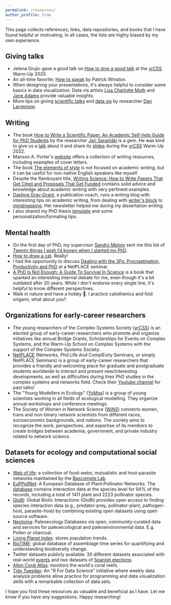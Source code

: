 ```yaml
---
permalink: /resources/
author_profile: true
---
```

This page collects references, links, data repositories, and books that I have found helpful or motivating. In all cases, the lists are highly biased by my own experience.


## Giving talks
- Jelena Grujic gave a good talk on [How to give a good talk][vTalk] at the [yrCSS] Warm-Up 2020.
- An all-time favorite: [How to speak](https://www.youtube.com/watch?v=Unzc731iCUY&ab_channel=MITOpenCourseWare) by Patrick Winston.
- When designing your presentations, it's always helpful to consider some basics in data visualization. Data vis artists [Lisa Charlotte Muth][Lisa] and [Jane Adams][Jane] provide valuable insights.
- More tips on giving [scientific talks](https://drive.google.com/file/d/13efH6iA6toPtJ91KBt_QCeAyQBcSN7SA/view) and [data vis](https://drive.google.com/file/d/1LouVvISCRlWkItZgzoHcgoU5Q1VyHT4U/view) by researcher [Dan Larremore](https://larremorelab.github.io/dan/).
  
## Writing
- The book [How to Write a Scientific Paper: An Academic Self-help Guide for PhD Students](https://www.amazon.com/How-Write-Scientific-Paper-Self-Help/dp/173078416X) by the researcher [Jari Saramäki](https://jarisaramaki.fi/) is a gem. He was kind to give us a [talk](https://www.youtube.com/watch?v=czpwDkCTDjQ&list=PL2NiuOynAtBscCNd59bH4jS8SxAY_Uk5P&ab_channel=YoungResearchersoftheComplexSystemsSociety) about it and share its [slides](https://users.aalto.fi/~jsaramak/HowToWriteSciPaper_Palma.pdf) during the [yrCSS] Warm-Up 2022.
- Manson A. Porter's [website](https://www.math.ucla.edu/~mason/) offers a collection of writing resources, including examples of cover letters.
- The book [The elements of style](https://en.wikipedia.org/wiki/The_Elements_of_Style) is not focused on academic writing, but it can be useful for non-native English speakers like myself.
- Despite the flamboyant title, [Writing Science: How to Write Papers That Get Cited and Proposals That Get Funded](https://www.amazon.com/Writing-Science-Papers-Proposals-Funded/dp/0199760241) contains solid advice and knowledge about academic writing with very pertinent examples.
- [Daphne Gray-Grant](https://www.publicationcoach.com/blog/), a publication coach,  runs a writing blog with interesting tips on academic writing, from dealing with [writer's block]( https://www.publicationcoach.com/how-to-get-unstuck-when-writing/) to [mindmapping](https://www.publicationcoach.com/all-about-mindmapping/). Her newsletter helped me during my dissertation writing.
- I also shared my PhD thesis [template](https://violetavivi.github.io/posts/2023/07/thesis/) and some personalization/formating tips.

## Mental health
- On the first day of PhD, my supervisor [Sandro Meloni](https://ifisc.uib-csic.es/users/sandro/) sent me this list of [Twenty things I wish I’d known when I started my PhD](https://www.nature.com/articles/d41586-018-07332-x).
- [How to draw a cat](https://www.youtube.com/watch?v=44H76Bbvung&ab_channel=struthless). Really!
- I had the opportunity to discuss [Dealing with the 3Ps: Procrastination, Productivity and PhD](https://www.youtube.com/watch?v=E1r2EOGwuSU&t=2s&ab_channel=NetPLACE) at a NetPLACE seminar.
- [A PhD Is Not Enough: A Guide To Survival In Science](https://www.goodreads.com/book/show/587478.A_PhD_Is_Not_Enough) is a book that sparked an interesting internal debate for me, even though it's a bit outdated after 20 years. While I don't endorse every single line, it's helpful to know different perspectives.
- Walk in nature and have a hobby :seedling:. I practice calisthenics and fold origami, what about you?
  
## Organizations for early-career researchers
- The young researchers of the Complex Systems Society ([yrCSS](http://yrcss.cssociety.org/yrcss-about/)) is an elected group of early-career researchers who promote and organize initiatives like annual Bridge Grants, Scholarships for Events on Complex Systems, and the Warm-Up School on Complex Systems with the support of the Complex Systems Society.
- [NetPLACE](https://sites.google.com/view/netplace/home-page) (Networks, Phd Life And ComplExity Seminars, or simply NetPLACE Seminars) is a group of early-career researchers that provides a friendly and welcoming place for graduate and postgraduate students worldwide to interact and present new/interesting developments, as well as difficulties during their PhD studies in the complex systems and networks field. Check their [Youtube channel](https://www.youtube.com/@netplace3823) for past talks!
- The "Young Modellers in Ecology" ([YoMos](https://www.yomos.org/)) is a group of young scientists working in all fields of ecological modelling. They organize annual workshops and conference meetings.
- The Society of Women in Network Science ([WiNS](https://sites.google.com/view/womeninnetworkscience/)) connects women, trans and non-binary  network scientists from different races, socioeconomic backgrounds, and nations. The society aims to recognize the work, perspectives, and expertise of its members to create bridges between academia, government, and private industry related to network science.
  
## Datasets for ecology and computational social sciences
- [Web of life](https://www.web-of-life.es/): a collection of food-webs, mutualistic and host-parasite networks maintained by the [Bascompte Lab](https://www.bascompte.net/).
- [EuPPollNet](https://doi.org/10.1111/geb.70000): A European Database of Plant‐Pollinator Networks. The [database](https://github.com/JoseBSL/EuPPollNet) contains interaction data at the species level for 94% of the records, including a total of 1411 plant and 2223 pollinator species.
- [GloBI](https://www.globalbioticinteractions.org/): Global Biotic Interactions (GloBI) provides open access to finding species interaction data (e.g., predator-prey, pollinator-plant, pathogen-host, parasite-host) by combining existing open datasets using open source software.
- [Neotoma](https://www.neotomadb.org/): Paleoecology Databases via open, community-curated data and services for paleoecological and paleoenvironmental data. E.g. Pollen or charcoal.
- [Living Planet Index](https://www.livingplanetindex.org/search): stores population trends.
- [BioTIME](https://biotime.st-andrews.ac.uk/): global database of assemblage time series for quantifying and understanding biodiversity change.
- Twitter datasets publicly available: 30 different datasets associated with real-world [events](https://figshare.com/articles/dataset/Twitter_event_datasets_2012-2016_/5100460) and two datasets of [Spanish elections](https://osf.io/j5qwx/).
- [Allen Coral Atlas](https://allencoralatlas.org/): monitors the world's coral reefs.
- [Tidy Tuesday](https://github.com/rfordatascience/tidytuesday): An "R For Data Science" initiative where weekly data analysis problems allow practice for programming and data visualization skills with a remarkable collection of data sets.

I hope you find these resources as valuable and beneficial as I have. Let me know if you have any suggestions. Happy researching!


[//]: # (These are reference links used in the body of this note and get stripped out when the markdown processor does its job. There is no need to format nicely because it shouldn't be seen. Thanks SO - http://stackoverflow.com/questions/4823468/store-comments-in-markdown-syntax)

   [yrCSS]: <http://yrcss.cssociety.org/>
   [vTalk]: <https://www.youtube.com/watch?v=LuM5PSnCCyw&list=PL2NiuOynAtBuOfXWJhV29BGHTCxMsxld7&index=2&ab_channel=YoungResearchersoftheComplexSystemsSociety>
   [Lisa]: <https://lisacharlottemuth.com/datavisrules>
   [Jane]: <https://docs.google.com/presentation/d/1D9ELLgv9ko4x0it4ppo0BoFYyMN4ll7E8W9Im9rzE9w/edit?usp=sharing>

